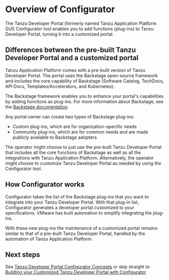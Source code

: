 # Overview of Configurator

The Tanzu Developer Portal (formerly named Tanzu Application Platform GUI) Configurator tool enables
you to add functions (plug-ins) to Tanzu Developer Portal, turning it into a customized portal.

## <a id="diff"></a> Differences between the pre-built Tanzu Developer Portal and a customized portal

Tanzu Application Platform comes with a pre-built version of Tanzu Developer Portal.
The portal uses the Backstage open-source framework and includes the core capability of Backstage
(Software Catalog, TechDocs, API Docs, Templates/Accelerators, and Kubernetes).

The Backstage framework enables you to enhance your portal's capabilities by adding
functions as plug-ins. For more information about Backstage, see the
[Backstage documentation](https://backstage.io/docs/overview/what-is-backstage/).

Any portal owner can create two types of Backstage plug-ins:

- Custom plug-ins, which are for organization-specific needs
- Community plug-ins, which are for common needs and are made publicly available to Backstage adopters

The operator might choose to just use the pre-built Tanzu Developer Portal that includes all the core
functions of Backstage as well as all the integrations with Tanzu Application Platform.
Alternatively, the operator might choose to customize Tanzu Developer Portal as needed by using the
Configurator tool.

## <a id="how-it-works"></a> How Configurator works

Configurator takes the list of the Backstage plug-ins that you want to integrate into your
Tanzu Developer Portal. With that plug-in list, Configurator generates a developer portal customized
to your specifications. VMware has built automation to simplify integrating the plug-ins.

With these new plug-ins the maintenance of a customized portal remains similar to that of a pre-built
Tanzu Developer Portal, handled by the automation of Tanzu Application Platform.

## <a id="next-steps"></a> Next steps

See [Tanzu Developer Portal Configurator Concepts](concepts.hbs.md) or skip straight to
[Building your Customized Tanzu Developer Portal with Configurator](building.hbs.md)